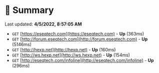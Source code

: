 # 📖 Summary
Last updated: **4/5/2022, 8:57:05 AM**

- `GET` [https://eseqtech.com](https://eseqtech.com) - **Up** (363ms)
- `GET` [http://forum.eseqtech.com](http://forum.eseqtech.com) - **Up** (5146ms)
- `GET` [http://hexp.net](http://hexp.net) - **Up** (160ms)
- `GET` [http://ws.hexp.net](http://ws.hexp.net) - **Up** (154ms)
- `GET` [http://eseqtech.com/infoline](http://eseqtech.com/infoline) - **Up** (296ms)

